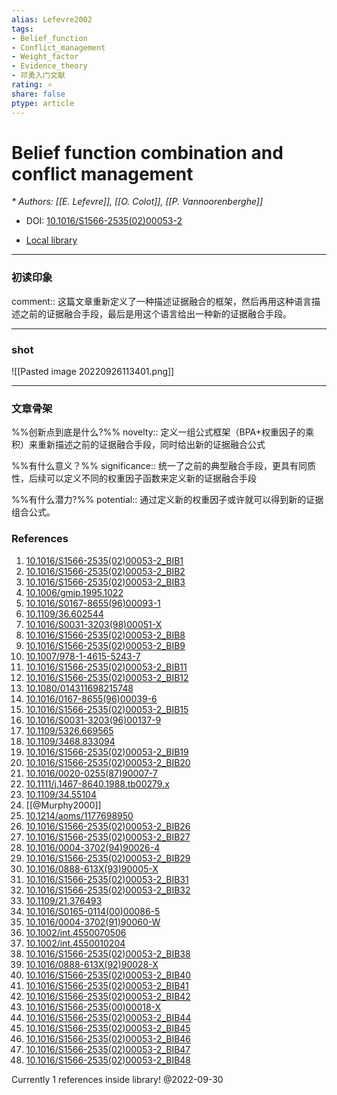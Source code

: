 ```yaml
---
alias: Lefevre2002
tags: 
- Belief_function
- Conflict_management
- Weight_factor
- Evidence_theory
- 邓勇入门文献
rating: ⭐
share: false
ptype: article
---
```


# Belief function combination and conflict management
<cite>* Authors: [[E. Lefevre]], [[O. Colot]], [[P. Vannoorenberghe]]</cite>

* DOI: [10.1016/S1566-2535(02)00053-2](https://doi.org/10.1016/S1566-2535(02)00053-2)

* [Local library](zotero://select/items/1_2L7NULW5)

***

### 初读印象

comment:: 这篇文章重新定义了一种描述证据融合的框架，然后再用这种语言描述之前的证据融合手段，最后是用这个语言给出一种新的证据融合手段。

---
### shot
![[Pasted image 20220926113401.png]]

---
### 文章骨架
%%创新点到底是什么?%%
novelty:: 定义一组公式框架（BPA+权重因子的乘积）来重新描述之前的证据融合手段，同时给出新的证据融合公式

%%有什么意义？%%
significance:: 统一了之前的典型融合手段，更具有同质性，后续可以定义不同的权重因子函数来定义新的证据融合手段 

%%有什么潜力?%% 
potential:: 通过定义新的权重因子或许就可以得到新的证据组合公式。





### References

1. [10.1016/S1566-2535(02)00053-2_BIB1](https://doi.org/10.1016/S1566-2535(02)00053-2_BIB1)
2. [10.1016/S1566-2535(02)00053-2_BIB2](https://doi.org/10.1016/S1566-2535(02)00053-2_BIB2)
3. [10.1016/S1566-2535(02)00053-2_BIB3](https://doi.org/10.1016/S1566-2535(02)00053-2_BIB3)
4. [10.1006/gmip.1995.1022](https://doi.org/10.1006/gmip.1995.1022)
5. [10.1016/S0167-8655(96)00093-1](https://doi.org/10.1016/S0167-8655(96)00093-1)
6. [10.1109/36.602544](https://doi.org/10.1109/36.602544)
7. [10.1016/S0031-3203(98)00051-X](https://doi.org/10.1016/S0031-3203(98)00051-X)
8. [10.1016/S1566-2535(02)00053-2_BIB8](https://doi.org/10.1016/S1566-2535(02)00053-2_BIB8)
9. [10.1016/S1566-2535(02)00053-2_BIB9](https://doi.org/10.1016/S1566-2535(02)00053-2_BIB9)
10. [10.1007/978-1-4615-5243-7](https://doi.org/10.1007/978-1-4615-5243-7)
11. [10.1016/S1566-2535(02)00053-2_BIB11](https://doi.org/10.1016/S1566-2535(02)00053-2_BIB11)
12. [10.1016/S1566-2535(02)00053-2_BIB12](https://doi.org/10.1016/S1566-2535(02)00053-2_BIB12)
13. [10.1080/014311698215748](https://doi.org/10.1080/014311698215748)
14. [10.1016/0167-8655(96)00039-6](https://doi.org/10.1016/0167-8655(96)00039-6)
15. [10.1016/S1566-2535(02)00053-2_BIB15](https://doi.org/10.1016/S1566-2535(02)00053-2_BIB15)
16. [10.1016/S0031-3203(96)00137-9](https://doi.org/10.1016/S0031-3203(96)00137-9)
17. [10.1109/5326.669565](https://doi.org/10.1109/5326.669565)
18. [10.1109/3468.833094](https://doi.org/10.1109/3468.833094)
19. [10.1016/S1566-2535(02)00053-2_BIB19](https://doi.org/10.1016/S1566-2535(02)00053-2_BIB19)
20. [10.1016/S1566-2535(02)00053-2_BIB20](https://doi.org/10.1016/S1566-2535(02)00053-2_BIB20)
21. [10.1016/0020-0255(87)90007-7](https://doi.org/10.1016/0020-0255(87)90007-7)
22. [10.1111/j.1467-8640.1988.tb00279.x](https://doi.org/10.1111/j.1467-8640.1988.tb00279.x)
23. [10.1109/34.55104](https://doi.org/10.1109/34.55104)
24. [[@Murphy2000]]
25. [10.1214/aoms/1177698950](https://doi.org/10.1214/aoms/1177698950)
26. [10.1016/S1566-2535(02)00053-2_BIB26](https://doi.org/10.1016/S1566-2535(02)00053-2_BIB26)
27. [10.1016/S1566-2535(02)00053-2_BIB27](https://doi.org/10.1016/S1566-2535(02)00053-2_BIB27)
28. [10.1016/0004-3702(94)90026-4](https://doi.org/10.1016/0004-3702(94)90026-4)
29. [10.1016/S1566-2535(02)00053-2_BIB29](https://doi.org/10.1016/S1566-2535(02)00053-2_BIB29)
30. [10.1016/0888-613X(93)90005-X](https://doi.org/10.1016/0888-613X(93)90005-X)
31. [10.1016/S1566-2535(02)00053-2_BIB31](https://doi.org/10.1016/S1566-2535(02)00053-2_BIB31)
32. [10.1016/S1566-2535(02)00053-2_BIB32](https://doi.org/10.1016/S1566-2535(02)00053-2_BIB32)
33. [10.1109/21.376493](https://doi.org/10.1109/21.376493)
34. [10.1016/S0165-0114(00)00086-5](https://doi.org/10.1016/S0165-0114(00)00086-5)
35. [10.1016/0004-3702(91)90060-W](https://doi.org/10.1016/0004-3702(91)90060-W)
36. [10.1002/int.4550070506](https://doi.org/10.1002/int.4550070506)
37. [10.1002/int.4550010204](https://doi.org/10.1002/int.4550010204)
38. [10.1016/S1566-2535(02)00053-2_BIB38](https://doi.org/10.1016/S1566-2535(02)00053-2_BIB38)
39. [10.1016/0888-613X(92)90028-X](https://doi.org/10.1016/0888-613X(92)90028-X)
40. [10.1016/S1566-2535(02)00053-2_BIB40](https://doi.org/10.1016/S1566-2535(02)00053-2_BIB40)
41. [10.1016/S1566-2535(02)00053-2_BIB41](https://doi.org/10.1016/S1566-2535(02)00053-2_BIB41)
42. [10.1016/S1566-2535(02)00053-2_BIB42](https://doi.org/10.1016/S1566-2535(02)00053-2_BIB42)
43. [10.1016/S1566-2535(00)00018-X](https://doi.org/10.1016/S1566-2535(00)00018-X)
44. [10.1016/S1566-2535(02)00053-2_BIB44](https://doi.org/10.1016/S1566-2535(02)00053-2_BIB44)
45. [10.1016/S1566-2535(02)00053-2_BIB45](https://doi.org/10.1016/S1566-2535(02)00053-2_BIB45)
46. [10.1016/S1566-2535(02)00053-2_BIB46](https://doi.org/10.1016/S1566-2535(02)00053-2_BIB46)
47. [10.1016/S1566-2535(02)00053-2_BIB47](https://doi.org/10.1016/S1566-2535(02)00053-2_BIB47)
48. [10.1016/S1566-2535(02)00053-2_BIB48](https://doi.org/10.1016/S1566-2535(02)00053-2_BIB48)

 Currently 1 references inside library! @2022-09-30